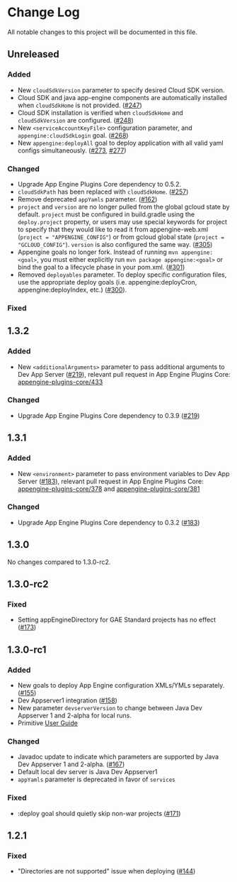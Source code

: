 # Change Log
All notable changes to this project will be documented in this file.

## Unreleased
### Added
* New `cloudSdkVersion` parameter to specify desired Cloud SDK version.
* Cloud SDK and java app-engine components are automatically installed when `cloudSdkHome` is not provided. ([#247](../../issues/247))
* Cloud SDK installation is verified when `cloudSdkHome` and `cloudSdkVersion` are configured. ([#248](../../issues/248))
* New `<serviceAccountKeyFile>` configuration parameter, and `appengine:cloudSdkLogin` goal. ([#268](../../issues/268))
* New `appengine:deployAll` goal to deploy application with all valid yaml configs simultaneously. ([#273](../../issues/273), [#277](../../issues/277))

### Changed
* Upgrade App Engine Plugins Core dependency to 0.5.2.
* `cloudSdkPath` has been replaced with `cloudSdkHome`. ([#257](../../issues/257))
* Remove deprecated `appYamls` parameter. ([#162](../../issues/162))
* `project` and `version` are no longer pulled from the global gcloud state by default. `project`
must be configured in build.gradle using the `deploy.project` property, or users may use special
keywords for project to specify that they would like to read it from appengine-web.xml
(`project = "APPENGINE_CONFIG"`) or from gcloud global state (`project = "GCLOUD_CONFIG"`).
`version` is also configured the same way. ([#305](../../issues/305))
* Appengine goals no longer fork. Instead of running `mvn appengine:<goal>`, you must either explicitly run 
`mvn package appengine:<goal>` or bind the goal to a lifecycle phase in your pom.xml. ([#301](../../issues/301))
* Removed `deployables` parameter. To deploy specific configuration files, use the appropriate deploy goals
(i.e. appengine:deployCron, appengine:deployIndex, etc.) ([#300](../../issues/300)).

### Fixed

## 1.3.2
### Added
* New `<additionalArguments>` parameter to pass additional arguments to Dev App Server ([#219](../../pulls/219)),
relevant pull request in App Engine Plugins Core:
[appengine-plugins-core/433](https://github.com/GoogleCloudPlatform/appengine-plugins-core/pull/433)

### Changed
* Upgrade App Engine Plugins Core dependency to 0.3.9 ([#219](../../pulls/219))

## 1.3.1
### Added
* New `<environment>` parameter to pass environment variables to Dev App Server ([#183](../../pulls/183)),
relevant pull request in App Engine Plugins Core:
[appengine-plugins-core/378](https://github.com/GoogleCloudPlatform/appengine-plugins-core/pull/378)
and [appengine-plugins-core/381](https://github.com/GoogleCloudPlatform/appengine-plugins-core/pull/381)

### Changed
* Upgrade App Engine Plugins Core dependency to 0.3.2 ([#183](../../pulls/183))

## 1.3.0
No changes compared to 1.3.0-rc2.

## 1.3.0-rc2
### Fixed

* Setting appEngineDirectory for GAE Standard projects has no effect ([#173](../../issues/173))

## 1.3.0-rc1
### Added

* New goals to deploy App Engine configuration XMLs/YMLs separately. ([#155](../../issues/155))
* Dev Appserver1 integration ([#158](../../issues/158))
* New parameter `devserverVersion` to change between Java Dev Appserver 1 and 2-alpha for local runs.
* Primitive [User Guide](USER_GUIDE.md)

### Changed

* Javadoc update to indicate which parameters are supported by Java Dev Appserver 1 and 2-alpha. ([#167](../../issues/167))
* Default local dev server is Java Dev Appserver1
* `appYamls` parameter is deprecated in favor of `services`

### Fixed

* :deploy goal should quietly skip non-war projects ([#171](../../issues/85))

## 1.2.1
### Fixed

* "Directories are not supported" issue when deploying ([#144](../../issues/144))

